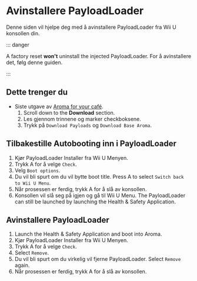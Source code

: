 # Avinstallere PayloadLoader

Denne siden vil hjelpe deg med å avinstallere PayloadLoader fra Wii U konsollen din.

::: danger

A factory reset **won't** uninstall the injected PayloadLoader. For å avinstallere det, følg denne guiden.

:::

## Dette trenger du

- Siste utgave av [Aroma for your café](https://aroma.foryour.cafe).
    1. Scroll down to the **Download** section.
    2. Les gjennom trinnene og marker checkboksene.
    3. Trykk på `Download Payloads` og `Download Base Aroma`.

## Tilbakestille Autobooting inn i PayloadLoader

1. Kjør PayloadLoader Installer fra Wii U Menyen.
2. Trykk A for å velge `Check`.
3. Velg `Boot options`.
4. Du vil bli spurt om du vil bytte boot title. Press A to select `Switch back to Wii U Menu`.
5. Når prosessen er ferdig, trykk A for å slå av konsollen.
6. Konsollen vil slå seg på igjen og gå til Wii U Menu. The PayloadLoader can still be launched by launching the Health & Safety Application.

## Avinstallere PayloadLoader

1. Launch the Health & Safety Application and boot into Aroma.
2. Kjør PayloadLoader Installer fra Wii U Menyen.
3. Trykk A for å velge `Check`.
4. Select `Remove`.
5. Du vil bli spurt om du virkelig vil fjerne PayloadLoader. Select `Remove` again.
6. Når prosessen er ferdig, trykk A for å slå av konsollen.

